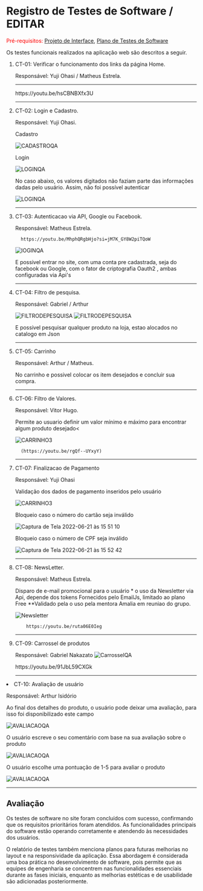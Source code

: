 # Registro de Testes de Software / EDITAR

<span style="color:red">Pré-requisitos: <a href="https://github.com/ICEI-PUC-Minas-PMV-ADS/ads-e1-exemplo-vida-de-estudante/tree/main/documentos/04-Projeto%20de%20Interface.md"> Projeto de Interface</a></span>, <a href="https://github.com/ICEI-PUC-Minas-PMV-ADS/ads-e1-exemplo-vida-de-estudante/tree/main/documentos/08-Plano%20de%20Testes%20de%20Software.md"> Plano de Testes de Software</a>

Os testes funcionais realizados na aplicação web são descritos a seguir.

<ol>
  <li> CT-01: Verificar o funcionamento dos links da página Home.

  Responsável: Yuji Ohasi / Matheus Estrela.
  
  <hr>
  https://youtu.be/hsCBNBXfx3U

  </li>
  <hr>
  
  <li> CT-02: Login e Cadastro.

  Responsável: Yuji Ohasi.
    
  <p>Cadastro</p>
    

![CADASTROQA](../documentos/imgs/CADASTROQA.png)

  <p>Login</p>
    
![LOGINQA](../documentos/imgs/LOGINQA.png)

  <p> No caso abaixo, os valores digitados não faziam parte das informações dadas pelo usuário. Assim, não foi possível autenticar</p>
    
![LOGINQA](../documentos/imgs/LOGINQAINVALIDO.png)

  </li>
  <hr>
  
  <li> CT-03: Autenticacao via API, Google ou Facebook.

Responsável: Matheus Estrela.

      https://youtu.be/MhphQRgbHjo?si=jM7K_GY8W2piTQoW

![lOGINQA](../documentos/imgs/CADASTROQA.png)

<p> E possivel entrar no site, com uma conta pre cadastrada, seja do facebook ou Google, com o fator de criptografia Oauth2 , ambas configuradas via Api's</p>

  </li>

  <hr>
  
  <li> CT-04: Filtro de pesquisa.

Responsável: Gabriel / Arthur


![FILTRODEPESQUISA](../documentos/imgs/PESQUISAQA.png)
![FILTRODEPESQUISA](../documentos/imgs/PESQUISAQA2.png)



<p> E possivel pesquisar qualquer produto na loja, estao alocados no catalogo em Json</p>

  </li>
  <hr>
  
  <li> CT-05: Carrinho
   
  Responsável: Arthur / Matheus. 
   
   <p>No carrinho e possivel colocar os item desejados e concluir sua compra.</p>
      


  </li>
  
    

    

  
  </li>
  <hr>
  
  <li> CT-06: Filtro de Valores.

  Responsável:  Vitor Hugo. 
  
   <p>Permite ao usuario definir um valor mínimo e máximo para encontrar algum produto desejado<</p>
  
 ![CARRINHO3](../documentos/imgs/VALORESQA.png)
  
      (https://youtu.be/rgQf--UYxyY)

  </li>
  <hr>
  
  <li> CT-07: Finalizacao de Pagamento

  Responsável: Yuji Ohasi 
    
  <p> Validação dos dados de pagamento inseridos pelo usuário </p>
  
![CARRINHO3](../documentos/imgs/VALIDACAOQA.png)

  <p> Bloqueio caso o número do cartão seja inválido </p>
  
![Captura de Tela 2022-06-21 às 15 51 10](../documentos/imgs/CARTAOQA.png)  

  <p> Bloqueio caso o número de CPF seja inválido </p>
  
  ![Captura de Tela 2022-06-21 às 15 52 42](../documentos/imgs/CPFQA.png)

  </li>
  <hr>
  
  <li> CT-08: NewsLetter.

  Responsável: Matheus Estrela. 
    
  <p> Disparo de e-mail promocional para o usuário * o uso da Newsletter via Api, depende dos tokens Fornecidos pelo EmailJs, limitado ao plano Free **Validado pela o uso pela mentora Amalia em reuniao do grupo. </p>
  
   ![Newsletter](../documentos/imgs/NewsLetterQA.png)

        https://youtu.be/ruta06E0Ieg

  </li>
  <hr>
  
  <li> CT-09: Carrossel de produtos

  Responsável: Gabriel Nakazato
  ![CarrosselQA](../documentos/imgs/Carrossel.png)

  <p></p>
      https://youtu.be/91JbL59CXGk

  <hr>
  
  </ol>

  <li> CT-10: Avaliação de usuário

  Responsável: Arthur Isidório

  <p> Ao final dos detalhes do produto, o usuário pode deixar uma avaliação, para isso foi disponibilizado este campo </p>
  
  ![AVALIACAOQA](../documentos/imgs/AVALIACAOQA.png)

  <P> O usuário escreve o seu comentário com base na sua avaliação sobre o produto</p>

  ![AVALIACAOQA](../documentos/imgs/COMENTARIOQA.png)

  <p>O usuário escolhe uma pontuação de 1-5 para avaliar o produto</p>

  ![AVALIACAOQA](../documentos/imgs/PONTUACAOQA.png)

  <hr>
  
  </ol>
    

## Avaliação

Os testes de software no site foram concluídos com sucesso, confirmando que os requisitos prioritários foram atendidos. As funcionalidades principais do software estão operando corretamente e atendendo às necessidades dos usuários.

O relatório de testes também menciona planos para futuras melhorias no layout e na responsividade da aplicação. Essa abordagem é considerada uma boa prática no desenvolvimento de software, pois permite que as equipes de engenharia se concentrem nas funcionalidades essenciais durante as fases iniciais, enquanto as melhorias estéticas e de usabilidade são adicionadas posteriormente.


